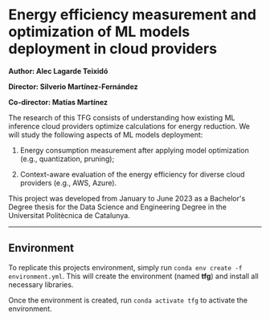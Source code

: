 # Energy efficiency measurement and optimization of ML models deployment in cloud providers

**Author: Alec Lagarde Teixidó**

**Director: Silverio Martínez-Fernández**

**Co-director: Matías Martínez**

The research of this TFG consists of understanding how existing ML inference cloud providers optimize calculations for 
energy reduction. We will study the following aspects of ML models deployment: 

1. Energy consumption measurement after 
applying model optimization (e.g., quantization, pruning); 

2. Context-aware evaluation of the energy efficiency for 
diverse cloud providers (e.g., AWS, Azure).

This project was developed from January to June 2023 as a Bachelor's Degree thesis for the Data Science and Engineering 
Degree in the Universitat Politècnica de Catalunya.

----------

## Environment
To replicate this projects environment, simply run ``conda env create -f environment.yml``. This will create the 
environment (named **tfg**) and install all necessary libraries.

Once the environment is created, run ``conda activate tfg`` to activate the environment.